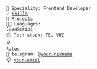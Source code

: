 <code>👷 Speciality: Frontend Developer</code><br>
<code>💡 [Skills](SKILLS.md)</code><br>
<code>🧻 [Projects](PROJECTS.md)</code><br>
<code>🧑‍💻 Languages: JavaScript</code><br>
<code>📦 Tech stack: TS, VUE</code><br>
<code>🪙 [Rates](RATES.md)</code><br>
<code>💬 telegram: [@your-nikname](https://telegram.me/@And1Ray)</code><br>
<code>📫 [your-email](mailto:and1ray1993@gmail.com)</code>
